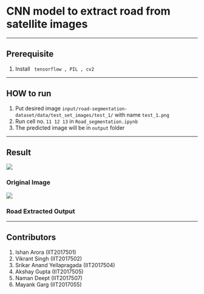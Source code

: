 # CNN model to extract road from satellite images

----------------------------------------------------------------------------------------------------------------------

## Prerequisite

1. Install ``` tensorflow , PIL , cv2```

----------------------------------------------------------------------------------------------------------------------

## HOW to run

1. Put desired image ```input/road-segmentation-dataset/data/test_set_images/test_1/``` with name ```test_1.png```
2. Run cell no. ```11 12 13``` in ```Road_segmentation.ipynb```
3. The predicted image will be in ```output``` folder

-----------------------------------------------------------------------------------------------------------------------

## Result


<img src = "test_1.png">

### Original Image

<img src = "mask_1.png">

### Road Extracted Output

------------------------------------------------------------------------------------------------------------------------

## Contributors
1. Ishan Arora (IIT2017501)
2. Vikrant Singh (IIT2017502)
3. Srikar Anand Yellapragada (IIT2017504)
4. Akshay Gupta (IIT2017505)
5. Naman Deept (IIT2017507)
6. Mayank Garg (IIT2017055)

